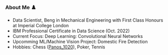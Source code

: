 ### About Me ♟️

- Data Scientist, Beng in Mechanical Engineering with First Class Honours at Imperial College London
- IBM Professional Certificate in Data Science (Oct. 2022)
- Current Focus: Deep Learning: Convolutional Neural Networks
- Upcomming ML/Machine Vision Project: Domestic Fire Detection
- Hobbies: Chess ([Panos_1020](https://www.chess.com/member/panos_1020)), Poker, Tennis
